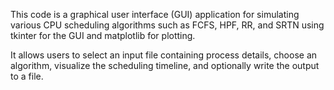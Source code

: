This code is a graphical user interface (GUI) application for simulating various CPU scheduling algorithms such as FCFS, HPF, RR, and SRTN using tkinter for the GUI and matplotlib for plotting. 

It allows users to select an input file containing process details, choose an algorithm, visualize the scheduling timeline, and optionally write the output to a file.







